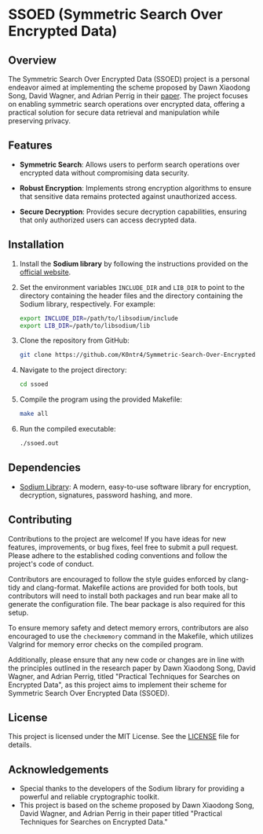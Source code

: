 # SSOED (Symmetric Search Over Encrypted Data)

## Overview

The Symmetric Search Over Encrypted Data (SSOED) project is a personal endeavor aimed at implementing the scheme proposed by Dawn Xiaodong Song, David Wagner, and Adrian Perrig in their [paper](ssoed.pdf). The project focuses on enabling symmetric search operations over encrypted data, offering a practical solution for secure data retrieval and manipulation while preserving privacy.

## Features

- **Symmetric Search**: Allows users to perform search operations over encrypted data without compromising data security.

- **Robust Encryption**: Implements strong encryption algorithms to ensure that sensitive data remains protected against unauthorized access.

- **Secure Decryption**: Provides secure decryption capabilities, ensuring that only authorized users can access decrypted data.

## Installation

1. Install the **Sodium library** by following the instructions provided on the [official website](https://libsodium.gitbook.io/doc/).

2. Set the environment variables `INCLUDE_DIR` and `LIB_DIR` to point to the directory containing the header files and the directory containing the Sodium library, respectively. For example:

    ```bash
    export INCLUDE_DIR=/path/to/libsodium/include
    export LIB_DIR=/path/to/libsodium/lib
    ```

3. Clone the repository from GitHub:

    ```bash
    git clone https://github.com/K0ntr4/Symmetric-Search-Over-Encrypted-Data-C.git
    ```

4. Navigate to the project directory:

    ```bash
    cd ssoed
    ```

5. Compile the program using the provided Makefile:

    ```bash
    make all
    ```

6. Run the compiled executable:

    ```bash
    ./ssoed.out
    ```

<!---
7. Follow the on-screen instructions to perform symmetric search operations over encrypted data. 
-->

## Dependencies

- [Sodium Library](https://libsodium.gitbook.io/doc/): A modern, easy-to-use software library for encryption, decryption, signatures, password hashing, and more.

## Contributing

Contributions to the project are welcome! If you have ideas for new features, improvements, or bug fixes, feel free to submit a pull request. Please adhere to the established coding conventions and follow the project's code of conduct.

Contributors are encouraged to follow the style guides enforced by clang-tidy and clang-format. Makefile actions are provided for both tools, but contributors will need to install both packages and run bear make all to generate the configuration file. The bear package is also required for this setup.

To ensure memory safety and detect memory errors, contributors are also encouraged to use the `checkmemory` command in the Makefile, which utilizes Valgrind for memory error checks on the compiled program.

Additionally, please ensure that any new code or changes are in line with the principles outlined in the research paper by Dawn Xiaodong Song, David Wagner, and Adrian Perrig, titled "Practical Techniques for Searches on Encrypted Data", as this project aims to implement their scheme for Symmetric Search Over Encrypted Data (SSOED).

## License

This project is licensed under the MIT License. See the [LICENSE](LICENSE) file for details.

## Acknowledgements

- Special thanks to the developers of the Sodium library for providing a powerful and reliable cryptographic toolkit.
- This project is based on the scheme proposed by Dawn Xiaodong Song, David Wagner, and Adrian Perrig in their paper titled "Practical Techniques for Searches on Encrypted Data."